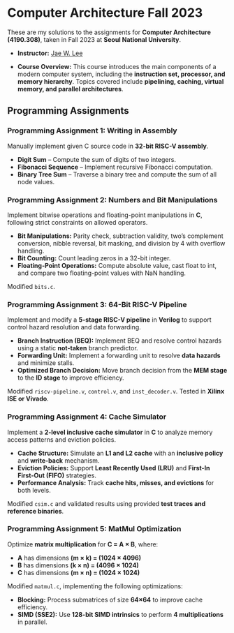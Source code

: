 # Computer Architecture Fall 2023  

These are my solutions to the assignments for **Computer Architecture (4190.308)**, taken in Fall 2023 at **Seoul National University**.  

- **Instructor:** [Jae W. Lee](https://iamjaelee.github.io/www/)  

- **Course Overview:** This course introduces the main components of a modern computer system, including the **instruction set, processor, and memory hierarchy**. Topics covered include **pipelining, caching, virtual memory, and parallel architectures**.  

## Programming Assignments  

### **Programming Assignment 1: Writing in Assembly**  
Manually implement given C source code in **32-bit RISC-V assembly**.  

- **Digit Sum** – Compute the sum of digits of two integers.  
- **Fibonacci Sequence** – Implement recursive Fibonacci computation.  
- **Binary Tree Sum** – Traverse a binary tree and compute the sum of all node values.  

### **Programming Assignment 2: Numbers and Bit Manipulations**  
Implement bitwise operations and floating-point manipulations in **C**, following strict constraints on allowed operators.  

- **Bit Manipulations:** Parity check, subtraction validity, two’s complement conversion, nibble reversal, bit masking, and division by 4 with overflow handling.  
- **Bit Counting:** Count leading zeros in a 32-bit integer.  
- **Floating-Point Operations:** Compute absolute value, cast float to int, and compare two floating-point values with NaN handling.  

Modified `bits.c`.  

### **Programming Assignment 3: 64-Bit RISC-V Pipeline**  
Implement and modify a **5-stage RISC-V pipeline** in **Verilog** to support control hazard resolution and data forwarding.  

- **Branch Instruction (BEQ):** Implement BEQ and resolve control hazards using a static **not-taken** branch predictor.  
- **Forwarding Unit:** Implement a forwarding unit to resolve **data hazards** and minimize stalls.  
- **Optimized Branch Decision:** Move branch decision from the **MEM stage** to the **ID stage** to improve efficiency.  

Modified `riscv-pipeline.v`, `control.v`, and `inst_decoder.v`. Tested in **Xilinx ISE or Vivado**.  

### **Programming Assignment 4: Cache Simulator**  
Implement a **2-level inclusive cache simulator** in **C** to analyze memory access patterns and eviction policies.  

- **Cache Structure:** Simulate an **L1 and L2 cache** with an **inclusive policy** and **write-back** mechanism.  
- **Eviction Policies:** Support **Least Recently Used (LRU)** and **First-In First-Out (FIFO)** strategies.  
- **Performance Analysis:** Track **cache hits, misses, and evictions** for both levels.  

Modified `csim.c` and validated results using provided **test traces and reference binaries**.  

### **Programming Assignment 5: MatMul Optimization**  
Optimize **matrix multiplication** for **C = A × B**, where:  

- **A** has dimensions **(m × k) = (1024 × 4096)**  
- **B** has dimensions **(k × n) = (4096 × 1024)**  
- **C** has dimensions **(m × n) = (1024 × 1024)**  

Modified `matmul.c`, implementing the following optimizations:  
- **Blocking:** Process submatrices of size **64×64** to improve cache efficiency.  
- **SIMD (SSE2):** Use **128-bit SIMD intrinsics** to perform **4 multiplications** in parallel.  
